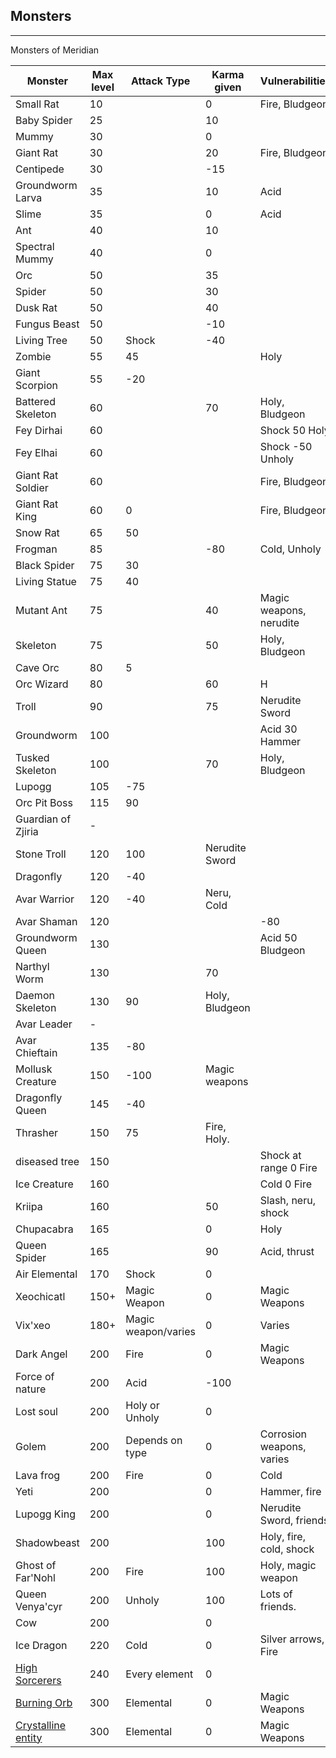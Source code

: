 ## Monsters

---

Monsters of Meridian

| Monster | Max level | Attack Type | Karma given | Vulnerabilities|
| ------- | --------- | ----------- | ----------- | ---------------|
| Small Rat | 10 |  | 0 | Fire, Bludgeon |
| Baby Spider | 25 |  |10 |
| Mummy | 30 || 0 | |
| Giant Rat | 30 |  |20| Fire, Bludgeon |
| Centipede | 30 |  |-15|
| Groundworm Larva |	35||10|	Acid		|
|Slime	|35||0|	Acid|	
|Ant|	40	|	|10	|
|Spectral Mummy|	40	||	0	|
|Orc|	50	|	|35	|
|Spider|	50|	|	30	|
|Dusk Rat|	50|	|	40	|
|Fungus Beast|	50|	|	-10	|
|Living Tree|	50|	Shock|	-40	||
|Zombie|	55	|	45||	Holy|
|Giant Scorpion|	55|		-20	|
|Battered Skeleton|	60||		70|	Holy, Bludgeon|
|Fey Dirhai|	60|||	Shock	50	Holy|
|Fey Elhai|	60|||	Shock	-50	Unholy|
|Giant Rat Soldier|	60	||	|Fire, Bludgeon|
|Giant Rat King|	60|		0||	Fire, Bludgeon|
|Snow Rat	|65	|	50	|
|Frogman|	85|		|-80|	Cold, Unholy|
|Black Spider|	75|		30	|
|Living Statue|	75	|	40	|
|Mutant Ant|	75	||	40|	Magic weapons, nerudite|
|Skeleton|	75	||	50|	Holy, Bludgeon|
|Cave Orc|	80	|	5|
|Orc Wizard|	80	||	60|H
|Troll|	90	||	75|	Nerudite Sword|
|Groundworm |	100||	|Acid	30	Hammer|
|Tusked Skeleton|	100	||	70|	Holy, Bludgeon|
|Lupogg|	105|		-75	|
|Orc Pit Boss|	115|		90	|
|Guardian of Zjiria |- 
|Stone Troll|	120	|	100	|Nerudite Sword|
|Dragonfly|	120|		-40	
|Avar Warrior|	120|		-40|	Neru, Cold|
|Avar Shaman|	120||	|	-80	|
|Groundworm Queen|	130||	|Acid	50	Bludgeon|
|Narthyl Worm|	130|	|	70	|
|Daemon Skeleton|	130	|	90|	Holy, Bludgeon|
|Avar Leader| - 
|Avar Chieftain|	135	|	-80	|
|Mollusk Creature|	150	|	-100|	Magic weapons|
|Dragonfly Queen|	145	|	-40	|
|Thrasher|	150	|	75|	Fire, Holy.|
|diseased tree|	150||	|Shock at range	0	Fire|
|Ice Creature|	160||	|Cold	0	Fire|
|Kriipa|	160||	50|	Slash, neru, shock|
|Chupacabra|	165|	|	0|	Holy|
|Queen Spider|	165|	|	90|	Acid, thrust|
|Air Elemental|	170|	Shock |0|	
|Xeochicatl|	150+|	Magic Weapon|	0	|Magic Weapons|
|Vix'xeo|	180+|	Magic weapon/varies|	0	|Varies|
|Dark Angel|	200|	Fire|	0	|Magic Weapons|
|Force of nature|	200|	Acid|	-100	||
|Lost soul|	200|	Holy or Unholy|	0	||
|Golem|	200|	Depends on type|	0	|Corrosion weapons, varies|
|Lava frog|	200|	Fire|	0|	Cold|
|Yeti|	200|	|	0|	Hammer, fire|
|Lupogg King|	200|	|	0|	Nerudite Sword, friends|
|Shadowbeast|	200|	|	100|	Holy, fire, cold, shock|
|Ghost of Far'Nohl|	200|	Fire|	100	|Holy, magic weapon|
|Queen Venya'cyr|	200|	Unholy|	100	|Lots of friends.|
|Cow|	200|		|0	||
|Ice Dragon|	220|	Cold|	0| 	Silver arrows, Fire|
| [High Sorcerers](monsters/high-sorcerers) |	240|	Every element|	0|	|
| [Burning Orb](monsters/burning-orb) | 300 | Elemental | 0 | Magic Weapons |
| [Crystalline entity](monsters/crystalline-entity) | 300 | Elemental | 0 | Magic Weapons |
